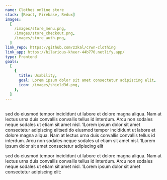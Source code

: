 ```yaml
---
name: Clothes online store
stack: [React, Firebase, Redux]
images:
  [
    /images/store_menu.png,
    /images/store_checkout.png,
    /images/store_auth.png,
  ]
link_repo: https://github.com/zzkal/crwn-clothing
link_app: https://hilarious-kheer-44b770.netlify.app/
type: Frontend
goals:
  [
    {
      title: Usability,
      goal: Lorem ipsum dolor sit amet consectetur adipiscing elit,
      icon: /images/shield3d.png,
    },
  ]
---
```


</br>
sed do eiusmod tempor incididunt ut labore et dolore magna aliqua. Nam at lectus urna duis convallis convallis tellus id interdum. Arcu non sodales neque sodales ut etiam sit amet nisl. 1Lorem ipsum dolor sit amet consectetur adipiscing elitsed do eiusmod tempor incididunt ut labore et dolore magna aliqua. Nam at lectus urna duis convallis convallis tellus id interdum. Arcu non sodales neque sodales ut etiam sit amet nisl. 1Lorem ipsum dolor sit amet consectetur adipiscing elit

sed do eiusmod tempor incididunt ut labore et dolore magna aliqua. Nam at lectus urna duis convallis convallis tellus id interdum. Arcu non sodales neque sodales ut etiam sit amet nisl.
1Lorem ipsum dolor sit amet consectetur adipiscing elit:

